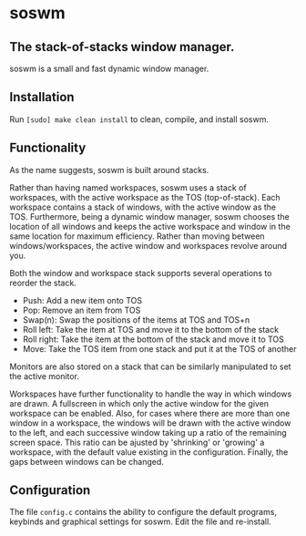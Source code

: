 # soswm

## The stack-of-stacks window manager.

soswm is a small and fast dynamic window manager.

## Installation

Run `[sudo] make clean install` to clean, compile, and install soswm.

## Functionality

As the name suggests, soswm is built around stacks.

Rather than having named workspaces, soswm uses a stack of workspaces, with the
active workspace as the TOS (top-of-stack). Each workspace contains a stack of
windows, with the active window as the TOS. Furthermore, being a dynamic window
manager, soswm chooses the location of all windows and keeps the active
workspace and window in the same location for maximum efficiency. Rather than
moving between windows/workspaces, the active window and workspaces revolve
around you.

Both the window and workspace stack supports several operations to reorder the
stack.

* Push: Add a new item onto TOS
* Pop: Remove an item from TOS 
* Swap(n): Swap the positions of the items at TOS and TOS+n
* Roll left: Take the item at TOS and move it to the bottom of the stack
* Roll right: Take the item at the bottom of the stack and move it to TOS
* Move: Take the TOS item from one stack and put it at the TOS of another

Monitors are also stored on a stack that can be similarly manipulated to set
the active monitor.

Workspaces have further functionality to handle the way in which windows are
drawn. A fullscreen in which only the active window for the given workspace can
be enabled. Also, for cases where there are more than one window in a workspace,
the windows will be drawn with the active window to the left, and each
successive window taking up a ratio of the remaining screen space. This ratio
can be ajusted by 'shrinking' or 'growing' a workspace, with the default value
existing in the configuration. Finally, the gaps between windows can be changed.

## Configuration

The file `config.c` contains the ability to configure the default programs,
keybinds and graphical settings for soswm. Edit the file and re-install. 
